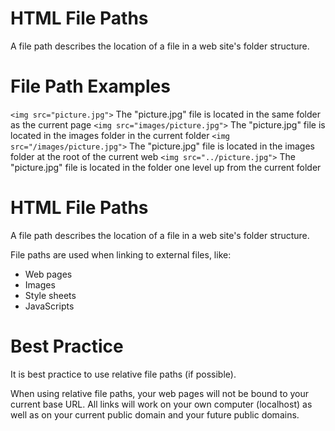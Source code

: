 # HTML File Paths

A file path describes the location of a file in a web site's folder structure.

# File Path Examples

`<img src="picture.jpg">` The "picture.jpg" file is located in the same folder as the current page
`<img src="images/picture.jpg">` The "picture.jpg" file is located in the images folder in the current folder
`<img src="/images/picture.jpg">` The "picture.jpg" file is located in the images folder at the root of the current web
`<img src="../picture.jpg">` The "picture.jpg" file is located in the folder one level up from the current folder

# HTML File Paths

A file path describes the location of a file in a web site's folder structure.

File paths are used when linking to external files, like:

- Web pages
- Images
- Style sheets
- JavaScripts

# Best Practice

It is best practice to use relative file paths (if possible).

When using relative file paths, your web pages will not be bound to your current base URL. All links will work on your own computer (localhost) as well as on your current public domain and your future public domains.
